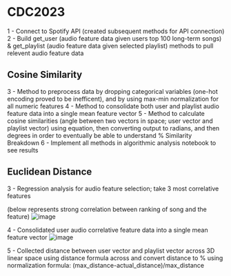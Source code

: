 # CDC2023

1 - Connect to Spotify API (created subsequent methods for API connection)
2 - Build get_user (audio feature data given users top 100 long-term songs) & get_playlist (audio feature data given selected playlist) methods to pull relevent audio feature data

Cosine Similarity
------------------
3 - Method to preprocess data by dropping categorical variables (one-hot encoding proved to be inefficent), and by using max-min normalization for all numeric features
4 - Method to consolidate both user and playlist audio feature data into a single mean feature vector
5 - Method to calculate cosine similarities (angle between two vectors in space; user vector and playlist vector) using equation, then converting output to radians, and then degrees in order to eventually be able to understand % Similarity Breakdown
6 - Implement all methods in algorithmic analysis notebook to see results



Euclidean Distance
------------------
3 - Regression analysis for audio feature selection; take 3 most correlative features 


(below represents strong correlation between ranking of song and the feature)
![image](https://github.com/JaySakarvadia/CDC2023/assets/111033138/180a8230-a7ab-4846-8998-efc4a7a35746)


4 - Consolidated user audio correlative feature data into a single mean feature vector
![image](https://github.com/JaySakarvadia/CDC2023/assets/111033138/6ec7c9ae-59a5-4309-85e3-c3b274cf03d5)


5 - Collected distance between user vector and playlist vector across 3D linear space using distance formula across and convert distance to % using normalization formula: (max_distance-actual_distance)/max_distance
